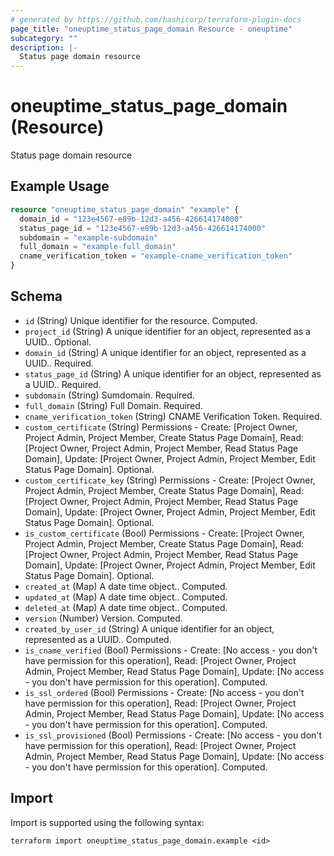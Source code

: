 ```yaml
---
# generated by https://github.com/hashicorp/terraform-plugin-docs
page_title: "oneuptime_status_page_domain Resource - oneuptime"
subcategory: ""
description: |-
  Status page domain resource
---
```


# oneuptime_status_page_domain (Resource)

Status page domain resource

## Example Usage

```terraform
resource "oneuptime_status_page_domain" "example" {
  domain_id = "123e4567-e89b-12d3-a456-426614174000"
  status_page_id = "123e4567-e89b-12d3-a456-426614174000"
  subdomain = "example-subdomain"
  full_domain = "example-full_domain"
  cname_verification_token = "example-cname_verification_token"
}
```

## Schema

- `id` (String) Unique identifier for the resource. Computed.
- `project_id` (String) A unique identifier for an object, represented as a UUID.. Optional.
- `domain_id` (String) A unique identifier for an object, represented as a UUID.. Required.
- `status_page_id` (String) A unique identifier for an object, represented as a UUID.. Required.
- `subdomain` (String) Sumdomain. Required.
- `full_domain` (String) Full Domain. Required.
- `cname_verification_token` (String) CNAME Verification Token. Required.
- `custom_certificate` (String) Permissions - Create: [Project Owner, Project Admin, Project Member, Create Status Page Domain], Read: [Project Owner, Project Admin, Project Member, Read Status Page Domain], Update: [Project Owner, Project Admin, Project Member, Edit Status Page Domain]. Optional.
- `custom_certificate_key` (String) Permissions - Create: [Project Owner, Project Admin, Project Member, Create Status Page Domain], Read: [Project Owner, Project Admin, Project Member, Read Status Page Domain], Update: [Project Owner, Project Admin, Project Member, Edit Status Page Domain]. Optional.
- `is_custom_certificate` (Bool) Permissions - Create: [Project Owner, Project Admin, Project Member, Create Status Page Domain], Read: [Project Owner, Project Admin, Project Member, Read Status Page Domain], Update: [Project Owner, Project Admin, Project Member, Edit Status Page Domain]. Optional.
- `created_at` (Map) A date time object.. Computed.
- `updated_at` (Map) A date time object.. Computed.
- `deleted_at` (Map) A date time object.. Computed.
- `version` (Number) Version. Computed.
- `created_by_user_id` (String) A unique identifier for an object, represented as a UUID.. Computed.
- `is_cname_verified` (Bool) Permissions - Create: [No access - you don't have permission for this operation], Read: [Project Owner, Project Admin, Project Member, Read Status Page Domain], Update: [No access - you don't have permission for this operation]. Computed.
- `is_ssl_ordered` (Bool) Permissions - Create: [No access - you don't have permission for this operation], Read: [Project Owner, Project Admin, Project Member, Read Status Page Domain], Update: [No access - you don't have permission for this operation]. Computed.
- `is_ssl_provisioned` (Bool) Permissions - Create: [No access - you don't have permission for this operation], Read: [Project Owner, Project Admin, Project Member, Read Status Page Domain], Update: [No access - you don't have permission for this operation]. Computed.

## Import

Import is supported using the following syntax:

```shell
terraform import oneuptime_status_page_domain.example <id>
```

